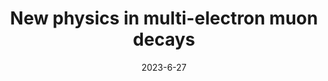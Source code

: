 ---
title: 'New physics in multi-electron muon decays'
pub_number: 4
authors:  Matheus Hostert,  Tony Menzo,  Maxim Pospelov,  Jure Zupan
collection: publication
permalink: /publication/2023-6-27-Newphysicsinmulti-electronmuondecays
date: 2023-6-27
venue: JHEP 
paperurl: 'https://arxiv.org/abs/2306.15631'
citation_notitle: 'Matheus Hostert, Tony Menzo, Maxim Pospelov, Jure Zupan, JHEP 10 (2023) 006'
citation: 'New physics in multi-electron muon decays, Matheus Hostert, Tony Menzo, Maxim Pospelov, Jure Zupan, JHEP 10 (2023) 006'
eprint: '2306.15631'

---
